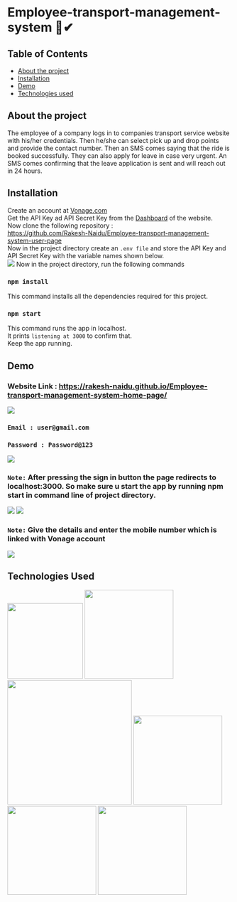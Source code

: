 # Employee-transport-management-system 🚗✔

## Table of Contents
  * [About the project](#about-the-project)
  * [Installation](#installation)
  * [Demo](#demo)
  * [Technologies used](#technologies-used)

## About the project
The employee of a company logs in to companies transport service website with his/her credentials. Then he/she can select pick up and drop points and provide the contact number. Then an SMS comes saying that the ride is booked successfully. They can also apply for leave in case very urgent. An SMS comes confirming that the leave application is sent and will reach out in 24 hours.

## Installation
Create an account at [Vonage.com](https://dashboard.nexmo.com/sign-up) \
Get the API Key ad API Secret Key from the [Dashboard](https://dashboard.nexmo.com/) of the website.\
Now clone the following repository :\
https://github.com/Rakesh-Naidu/Employee-transport-management-system-user-page \
Now in the project directory create an ``.env file`` and store the API Key and API Secret Key with the variable names shown below. \
![](https://user-images.githubusercontent.com/44801151/116256735-15a28100-a791-11eb-87cb-d1a272e32487.png)
Now in the project directory, run the following commands
### ```npm install```
This command installs all the dependencies required for this project.
### ```npm start```
This command runs the app in localhost. \
It prints ``listening at 3000`` to confirm that.\
Keep the app running.

## Demo
### Website Link : https://rakesh-naidu.github.io/Employee-transport-management-system-home-page/
![](https://user-images.githubusercontent.com/44801151/116257616-d0cb1a00-a791-11eb-8a75-12ccf0c87be3.png)
### ```Email : user@gmail.com``` 
### ```Password : Password@123```
![](https://user-images.githubusercontent.com/44801151/116257632-d32d7400-a791-11eb-9795-65c28b1774e5.png)
### ```Note:``` After pressing the sign in button the page redirects to localhost:3000. So make sure u start the app by running npm start in command line of project directory.
![](https://user-images.githubusercontent.com/44801151/116286595-07625e00-a7ad-11eb-874c-5eea6398f4ed.png)
![](https://user-images.githubusercontent.com/44801151/116286837-51e3da80-a7ad-11eb-9baa-4066689564f8.png)
### ```Note:``` Give the details and enter the mobile number which is linked with Vonage account
![](https://user-images.githubusercontent.com/44801151/116288527-3b3e8300-a7af-11eb-97a5-501e7c6e16f1.jpg)

## Technologies Used

[<img target="_blank" src="https://img.flaticon.com/icons/png/512/174/174854.png?size=1200x630f&pad=10,10,10,10&ext=png&bg=FFFFFFFF" width=170>](https://developer.mozilla.org/en-US/docs/Web/HTML) [<img target="_blank" src="https://img.flaticon.com/icons/png/512/1348/1348052.png?size=1200x630f&pad=10,10,10,10&ext=png&bg=FFFFFFFF" width=200>](https://getbootstrap.com/) \
[<img target="_blank" src="https://img.flaticon.com/icons/png/512/732/732190.png?size=1200x630f&pad=10,10,10,10&ext=png&bg=FFFFFFFF" width=280>](https://developer.mozilla.org/en-US/docs/Web/CSS) [<img target="_blank" src="https://img.flaticon.com/icons/png/512/919/919825.png?size=1200x630f&pad=10,10,10,10&ext=png&bg=FFFFFFFF" width=200>](https://nodejs.org/en/) \
[<img target="_blank" src="https://image.flaticon.com/icons/png/512/919/919828.png" width=200>](https://www.w3schools.com/js/DEFAULT.asp) 
[<img target="_blank" src="https://mms.businesswire.com/media/20201119005128/en/820880/23/Vonage_16x9_Logo_%281%29.jpg" width=200>](https://www.vonage.com/) 

